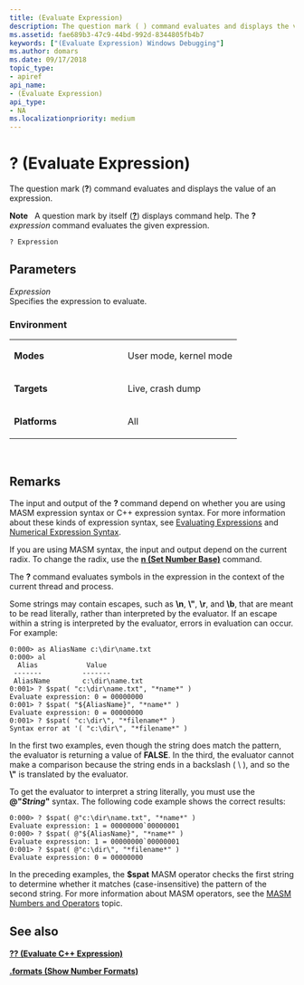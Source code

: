```yaml
---
title: (Evaluate Expression)
description: The question mark ( ) command evaluates and displays the value of an expression.Note  A question mark by itself ( ) displays command help.
ms.assetid: fae689b3-47c9-44bd-992d-8344805fb4b7
keywords: ["(Evaluate Expression) Windows Debugging"]
ms.author: domars
ms.date: 09/17/2018
topic_type:
- apiref
api_name:
- (Evaluate Expression)
api_type:
- NA
ms.localizationpriority: medium
---
```


# ? (Evaluate Expression)


The question mark (**?**) command evaluates and displays the value of an expression.

**Note**   A question mark by itself ([**?**](---command-help-.md)) displays command help. The **?** *expression* command evaluates the given expression.

    ? Expression


## <span id="ddk_cmd_evaluate_expression_dbg"></span><span id="DDK_CMD_EVALUATE_EXPRESSION_DBG"></span>Parameters


<span id="_______Expression______"></span><span id="_______expression______"></span><span id="_______EXPRESSION______"></span> *Expression*   
Specifies the expression to evaluate.

### <span id="Environment"></span><span id="environment"></span><span id="ENVIRONMENT"></span>Environment

<table>
<colgroup>
<col width="50%" />
<col width="50%" />
</colgroup>
<tbody>
<tr class="odd">
<td align="left"><p><strong>Modes</strong></p></td>
<td align="left"><p>User mode, kernel mode</p></td>
</tr>
<tr class="even">
<td align="left"><p><strong>Targets</strong></p></td>
<td align="left"><p>Live, crash dump</p></td>
</tr>
<tr class="odd">
<td align="left"><p><strong>Platforms</strong></p></td>
<td align="left"><p>All</p></td>
</tr>
</tbody>
</table>

 

Remarks
-------

The input and output of the **?** command depend on whether you are using MASM expression syntax or C++ expression syntax. For more information about these kinds of expression syntax, see [Evaluating Expressions](evaluating-expressions.md) and [Numerical Expression Syntax](numerical-expression-syntax.md).

If you are using MASM syntax, the input and output depend on the current radix. To change the radix, use the [**n (Set Number Base)**](n--set-number-base-.md) command.

The **?** command evaluates symbols in the expression in the context of the current thread and process.

Some strings may contain escapes, such as **\\n**, **\\"**, **\\r**, and **\\b**, that are meant to be read literally, rather than interpreted by the evaluator. If an escape within a string is interpreted by the evaluator, errors in evaluation can occur. For example:

```console
0:000> as AliasName c:\dir\name.txt
0:000> al
  Alias            Value
 -------          -------
 AliasName        c:\dir\name.txt
0:001> ? $spat( "c:\dir\name.txt", "*name*" )
Evaluate expression: 0 = 00000000
0:001> ? $spat( "${AliasName}", "*name*" )
Evaluate expression: 0 = 00000000
0:001> ? $spat( "c:\dir\", "*filename*" )
Syntax error at '( "c:\dir\", "*filename*" )
```

In the first two examples, even though the string does match the pattern, the evaluator is returning a value of **FALSE**. In the third, the evaluator cannot make a comparison because the string ends in a backslash ( \\ ), and so the **\\"** is translated by the evaluator.

To get the evaluator to interpret a string literally, you must use the **@"***String***"** syntax. The following code example shows the correct results:

```console
0:000> ? $spat( @"c:\dir\name.txt", "*name*" )
Evaluate expression: 1 = 00000000`00000001
0:000> ? $spat( @"${AliasName}", "*name*" )
Evaluate expression: 1 = 00000000`00000001
0:001> ? $spat( @"c:\dir\", "*filename*" )
Evaluate expression: 0 = 00000000
```

In the preceding examples, the **$spat** MASM operator checks the first string to determine whether it matches (case-insensitive) the pattern of the second string. For more information about MASM operators, see the [MASM Numbers and Operators](masm-numbers-and-operators.md) topic.

## <span id="see_also"></span>See also


[**?? (Evaluate C++ Expression)**](----evaluate-c---expression-.md)

[**.formats (Show Number Formats)**](-formats--show-number-formats-.md)

 

 






